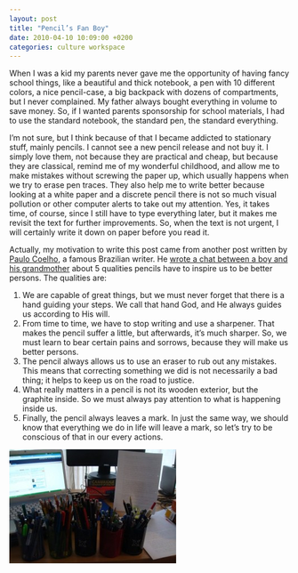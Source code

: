 ```yaml
---
layout: post
title: "Pencil’s Fan Boy"
date: 2010-04-10 10:09:00 +0200
categories: culture workspace
---
```


When I was a kid my parents never gave me the opportunity of having fancy school things, like a beautiful and thick notebook, a pen with 10 different colors, a nice pencil-case, a big backpack with dozens of compartments, but I never complained. My father always bought everything in volume to save money. So, if I wanted parents sponsorship for school materials, I had to use the standard notebook, the standard pen, the standard everything.

I’m not sure, but I think because of that I became addicted to stationary stuff, mainly pencils. I cannot see a new pencil release and not buy it. I simply love them, not because they are practical and cheap, but because they are classical, remind me of my wonderful childhood, and allow me to make mistakes without screwing the paper up, which usually happens when we try to erase pen traces. They also help me to write better because looking at a white paper and a discrete pencil there is not so much visual pollution or other computer alerts to take out my attention. Yes, it takes time, of course, since I still have to type everything later, but it makes me revisit the text for further improvements. So, when the text is not urgent, I will certainly write it down on paper before you read it.

Actually, my motivation to write this post came from another post written by <a href="http://paulocoelhoblog.com/">Paulo Coelho</a>, a famous Brazilian writer. He <a href="http://paulocoelhoblog.com/2009/12/19/the-story-of-the-pencil/">wrote a chat between a boy and his grandmother</a> about 5 qualities pencils have to inspire us to be better persons. The qualities are:

1. We are capable of great things, but we must never forget that there is a hand guiding your steps. We call that hand God, and He always guides us according to His will.
2. From time to time, we have to stop writing and use a sharpener. That makes the pencil suffer a little, but afterwards, it’s much sharper. So, we must learn to bear certain pains and sorrows, because they will make us better persons.
3. The pencil always allows us to use an eraser to rub out any mistakes. This means that correcting something we did is not necessarily a bad thing; it helps to keep us on the road to justice.
4. What really matters in a pencil is not its wooden exterior, but the graphite inside. So we must always pay attention to what is happening inside us.
5. Finally, the pencil always leaves a mark. In just the same way, we should know that everything we do in life will leave a mark, so let’s try to be conscious of that in our every actions.

![pencils-pens-300x205.jpg](/images/posts/pencils-pens-300x205.jpg)
